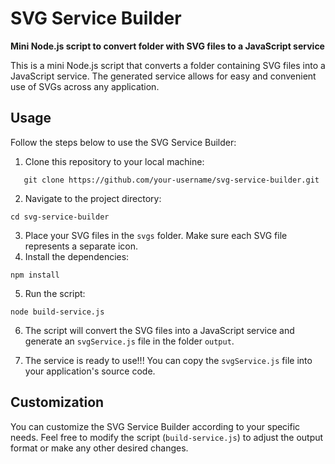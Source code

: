 <!-- # SVG-service-builder

## This is a mini Node.js script that converts a folder containing SVG files into a JavaScript service. The generated service allows for easy and convenient use of SVGs across any application. -->

# SVG Service Builder

**Mini Node.js script to convert folder with SVG files to a JavaScript service**

This is a mini Node.js script that converts a folder containing SVG files into a JavaScript service. The generated service allows for easy and convenient use of SVGs across any application.

## Usage

Follow the steps below to use the SVG Service Builder:

1. Clone this repository to your local machine:

```shell
   git clone https://github.com/your-username/svg-service-builder.git
```

2. Navigate to the project directory:

```shell
cd svg-service-builder
```

3. Place your SVG files in the `svgs` folder. Make sure each SVG file represents a separate icon.
4. Install the dependencies:

```shell
npm install
```

5. Run the script:

```shell
node build-service.js
```

6. The script will convert the SVG files into a JavaScript service and generate an `svgService.js` file in the folder `output`.

7. The service is ready to use!!! You can copy the `svgService.js` file into your application's source code.

## Customization

You can customize the SVG Service Builder according to your specific needs. Feel free to modify the script (`build-service.js`) to adjust the output format or make any other desired changes.
